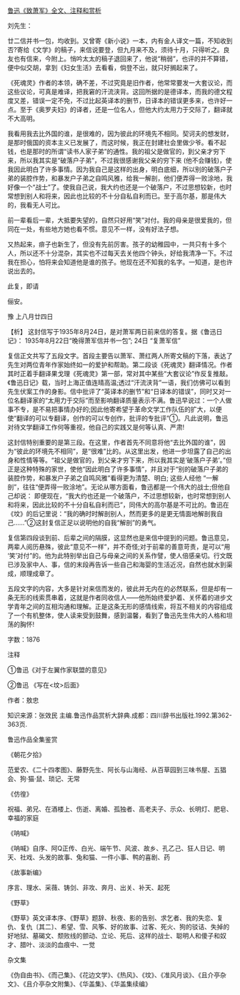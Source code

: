 [鲁迅《致萧军》全文、注释和赏析](https://www.vrrw.net/wx/9488.html)

刘先生：

廿二信并书一包，均收到。又曾寄《新小说》一本，内有金人译文一篇，不知收到否?寄给《文学》的稿子，来信说要登，但九月来不及，须待十月，只得听之。良友也有信来，今附上。悄吟太太的稿子退回来了，他说“稍弱”，也评的并不算错，便中似交胡，拿到《妇女生活》去看看，倘登不出，就只好搁起来了。

《死魂灵》作者的本领，确不差，不过究竟是旧作者，他常常要发一大套议论，而这些议论，可真是难译，把我窘的汗流浃背。这回所据的是德译本，而我的德文程度又差，错误一定不免，不过比起英译本的删节，日译本的错误更多来，也许好一点。至于《奥罗夫妇》的译者，还是一位名人，但他大约太用力于交际了，翻译就不大高明。

我看用我去比外国的谁，是很难的，因为彼此的环境先不相同。契诃夫的想发财，是那时俄国的资本主义已发展了，而这时候，我正在封建社会里做少爷。看不起钱，也是那时的所谓“读书人家子弟”的通性。我的祖父是做官的，到父亲才穷下来，所以我其实是“破落户子弟”，不过我很感谢我父亲的穷下来 (他不会赚钱)，使我因此明白了许多事情。因为我自己是这样的出身，明白底细，所以别的破落户子弟的装腔作势，和暴发户子弟之自鸣风雅，给我一解剖，他们便弄得一败涂地，我好像一个“战士”了。使我自己说，我大约也还是一个破落户，不过思想较新，也时常想到别人和将来，因此也比较的不十分自私自利而已。至于高尔基，那是伟大的，我看无人可比。

前一辈看后一辈，大抵要失望的，自然只好用“笑”对付。我的母亲是很爱我的，但同在一处，有些地方她也看不惯。意见不一样，没有好法子想。

又热起来，痱子也新生了，但没有先前厉害。孩子的幼稚园中，一共只有十多个人，所以还不十分混杂，其实也不过每天去关他四个钟头，好给我清净一下。不过我在担心，怕将来会知道他是谁的孩子。他现在还不知我的名字。一知道，是也许说出去的。

此复，即请

俪安。

豫 上八月廿四日



【析】 这封信写于1935年8月24日，是对萧军两日前来信的答复。据《鲁迅日记》： 1935年8月22日“晚得萧军信并书一包”; 24日 “复萧军信”

复信正文共写了五段文字。首段主要告以萧军、萧红两人所寄文稿的下落，表达了先生对两位青年作家始终如一的爱护和帮助。第二段谈《死魂灵》翻译情况。作者其时正着手翻译果戈理《死魂灵》第一部，常对其中某些“大套议论”作反复推敲。《鲁迅日记》载，当时上海正值连晴高温;透过“汗流浃背”一语，我们仿佛可以看到先生伏案工作的身影。信中批评了“英译本的删节”和“日译本的错误”，同时又对一位名翻译家的“太用力于交际”而至影响翻译质量表示不满。鲁迅早说过：一个人做事不专，是不易把事情办好的;因此他寄希望于革命文学工作队伍的扩大，以便使“翻译的可以专翻译，创作的可以专创作，批评的专批评”①。凡此说明，鲁迅对待文学翻译工作何等重视，他自己的实践又是何等认真、严肃!

这封信特别重要的是第三段。在这里，作者首先不同意将他“去比外国的谁”，因为“彼此的环境先不相同”，是“很难”比的。从这里出发，他进一步坦露了自己的出身和性情等等。“祖父是做官的，到父亲才穷下来，所以我其实是‘破落户子弟’。”但正是这种特殊的家世，使他“因此明白了许多事情”，并且对于“别的破落户子弟的装腔作势，和暴发户子弟之自鸣风雅”看得更为清楚、明白; 这些人经他 “一解剖”，往往“便弄得一败涂地”。无论从哪方面看，鲁迅都是一个伟大的战士;但他自己却说： 即便现在，“我大约也还是一个破落户，不过思想较新，也时常想到别人和将来，因此比较的不十分自私自利而已”，同伟大的高尔基是不可比的。鲁迅在《坟》的后记里说：“我的确时时解剖别人，然而更多的是更无情面地解剖我自己……”②这封复信正足以说明他的自我“解剖”的勇气。

复信第四段谈到前、后辈之间的隔膜，这显然也是来信中提到的问题。鲁迅意见，两辈人阅历悬殊，彼此“意见不一样”，并不奇怪;对于前辈的善意苛责，是可以“用 ‘笑’对付”的。他为此特别举出自己与母亲之间的关系作譬，使人倍感亲切。行文既已涉及家中人、事，信的末段再告诉一些自己和海婴的生活近况，自然也就水到渠成，顺理成章了。

五段文字的内容，大多是针对来信而发的，彼此并无内在的必然联系，但是却有一条无形的线索贯串着，这就是作者同收信人——他所始终爱护着、关怀着的进步文学青年之间的互相沟通和理解。正是这条无形的感情线索，将互不相关的内容组成了一个有机整体，使人读来受到鼓舞，感到温馨，看到了鲁迅先生伟大的人格和坦荡的胸怀!

字数：1876

注释

①鲁迅《对于左翼作家联盟的意见》

②鲁迅 《写在<坟>后面》

作者：敖忠

知识来源：张效民 主编.鲁迅作品赏析大辞典.成都：四川辞书出版社.1992.第362-363页.

鲁迅作品全集鉴赏

《朝花夕拾》

范爱农、《二十四孝图》、藤野先生、阿长与山海经、从百草园到三味书屋、五猖会、狗·猫·鼠、琐记、无常

《仿徨》

祝福、弟兄、在酒楼上、伤逝、离婚、孤独者、高老夫子、示众、长明灯、肥皂、幸福的家庭

《呐喊》

《呐喊》自序、阿Q正传、白光、端午节、风波、故乡、孔乙己、狂人日记、明天、社戏、头发的故事、兔和猫、一件小事、鸭的喜剧、药

《故事新编》

序言、理水、采薇、铸剑、非攻、奔月、出关、补天、起死

《野草》

《野草》英文译本序、《野草》题辞、秋夜、影的告别、求乞者、我的失恋、复仇、复仇〔其二〕、希望、雪、风筝、好的故事、过客、死火、狗的驳诘、失掉的好地狱、墓碣文、颓败线的颤动、立论、死后、这样的战士、聪明人和傻子和奴才、腊叶、淡淡的血痕中、一觉

杂文集

《伪自由书》、《而己集》、《花边文学》、《热风》、《坟》、《准风月谈》、《且介亭杂文》、《且介亭杂文附集》、《华盖集》、《华盖集续编》

